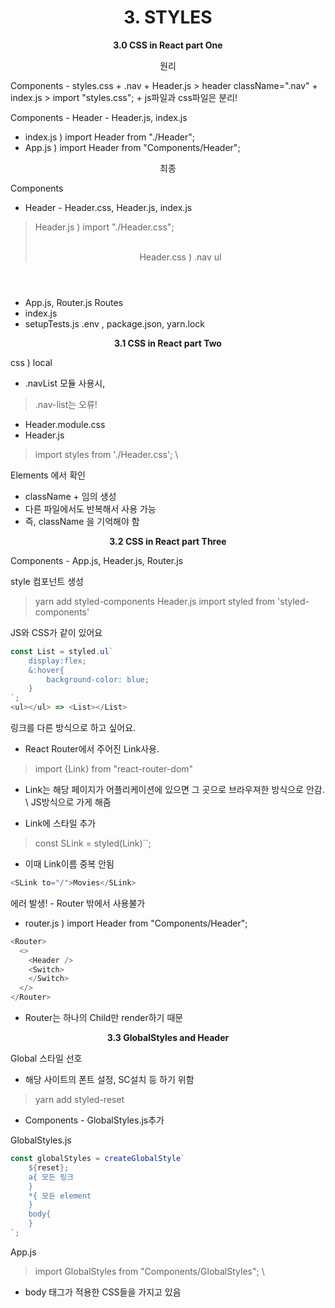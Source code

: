 <h1 align="center">
3. STYLES
</h1> 
<p align="center">
  <strong>3.0 CSS in React part One</strong><br>
</p>

<p align="center">
  원리<br>
</p>
Components - styles.css
+ .nav 
+ Header.js > header className=".nav"
+ index.js > import "styles.css";
+ js파일과 css파일은 분리!

Components - Header - Header.js, index.js
+ index.js ) import Header from "./Header";
+ App.js ) import Header from "Components/Header";

<p align="center">
  최종<br>
</p>

Components 
+ Header - Header.css, Header.js, index.js 
> Header.js ) import "./Header.css"; <header classNmae="nav">  \
> Header.css ) .nav ul
+ App.js, Router.js
Routes
+ index.js
+ setupTests.js
.env , package.json, yarn.lock

<p align="center">
  <strong>3.1 CSS in React part Two</strong><br>
</p>

css ) local
+ .navList 모듈 사용시,
> .nav-list는 오류!
+ Header.module.css
+ Header.js 
> import styles from './Header.css'; \
> <ul className={styles.navList}>
Elements 에서 확인
+ className + 임의 생성
+ 다른 파일에서도 반복해서 사용 가능
+ 즉, className 을 기억해야 함


<p align="center">
  <strong>3.2 CSS in React part Three</strong><br>
</p>

Components - App.js, Header.js, Router.js

style 컴포넌트 생성
> yarn add styled-components
Header.js
> import styled from 'styled-components'

JS와 CSS가 같이 있어요
```javascript
const List = styled.ul`
    display:flex;
    &:hover{
        background-color: blue;
    }
`;
<ul></ul> => <List></List>
```
링크를 다른 방식으로 하고 싶어요.
+ React Router에서 주어진 Link사용. 
> import {Link} from "react-router-dom"
+ Link는 해당 페이지가 어플리케이션에 있으면 그 곳으로 브라우져한 방식으로 안감. \ JS방식으로 가게 해줌

+ Link에 스타일 추가
> const SLink = styled(Link)``;
+ 이때 Link이름 중복 안됨
```javascript
<SLink to="/">Movies</SLink>
```
에러 발생! - Router 밖에서 사용불가
+ router.js ) import Header from "Components/Header";
```javascript  
<Router>
  <> 
    <Header />
    <Switch>
    </Switch>
  </>
</Router>
```
+ Router는 하나의 Child만 render하기 때문

<p align="center">
  <strong>3.3 GlobalStyles and Header</strong><br>
</p>

Global 스타일 선호
+ 해당 사이트의 폰트 설정, SC설치 등 하기 위함
> yarn add styled-reset
+ Components - GlobalStyles.js추가

GlobalStyles.js
```javascript
const globalStyles = createGlobalStyle`
    ${reset};
    a{ 모든 링크        
    }
    *{ 모든 element        
    }
    body{        
    }
`;
```

App.js
> import GlobalStyles from "Components/GlobalStyles"; \ 
> <Router />  <GlobalStyles />

+ body 태그가 적용한 CSS들을 가지고 있음

